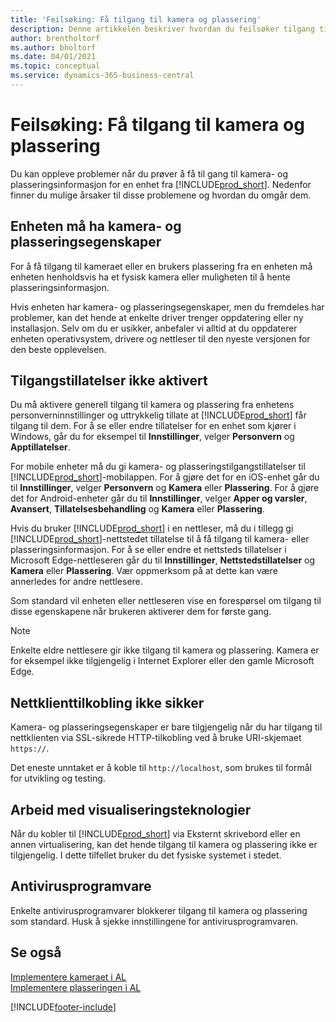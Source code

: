 ```yaml
---
title: 'Feilsøking: Få tilgang til kamera og plassering'
description: Denne artikkelen beskriver hvordan du feilsøker tilgang til kamera- og plasseringsinformasjon i Business Central.
author: brentholtorf
ms.author: bholtorf
ms.date: 04/01/2021
ms.topic: conceptual
ms.service: dynamics-365-business-central
---
```


# <a name="troubleshooting-accessing-camera-and-location"></a>Feilsøking: Få tilgang til kamera og plassering

Du kan oppleve problemer når du prøver å få til gang til kamera- og plasseringsinformasjon for en enhet fra [!INCLUDE[prod_short](includes/prod_short.md)]. Nedenfor finner du mulige årsaker til disse problemene og hvordan du omgår dem.

## <a name="device-must-have-camera-and-location-capabilities"></a>Enheten må ha kamera- og plasseringsegenskaper

For å få tilgang til kameraet eller en brukers plassering fra en enheten må enheten henholdsvis ha et fysisk kamera eller muligheten til å hente plasseringsinformasjon.

Hvis enheten har kamera- og plasseringsegenskaper, men du fremdeles har problemer, kan det hende at enkelte driver trenger oppdatering eller ny installasjon. Selv om du er usikker, anbefaler vi alltid at du oppdaterer enheten operativsystem, drivere og nettleser til den nyeste versjonen for den beste opplevelsen.

## <a name="access-permissions-not-enabled"></a>Tilgangstillatelser ikke aktivert

Du må aktivere generell tilgang til kamera og plassering fra enhetens personverninnstillinger og uttrykkelig tillate at [!INCLUDE[prod_short](includes/prod_short.md)] får tilgang til dem. For å se eller endre tillatelser for en enhet som kjører i Windows, går du for eksempel til **Innstillinger**, velger **Personvern** og **Apptillatelser**. 

For mobile enheter må du gi kamera- og plasseringstilgangstillatelser til [!INCLUDE[prod_short](includes/prod_short.md)]-mobilappen. For å gjøre det for en iOS-enhet går du til **Innstillinger**, velger **Personvern** og **Kamera** eller **Plassering**. For å gjøre det for Android-enheter går du til **Innstillinger**, velger **Apper og varsler**, **Avansert**, **Tillatelsesbehandling** og **Kamera** eller **Plassering**.

Hvis du bruker [!INCLUDE[prod_short](includes/prod_short.md)] i en nettleser, må du i tillegg gi [!INCLUDE[prod_short](includes/prod_short.md)]-nettstedet tillatelse til å få tilgang til kamera- eller plasseringsinformasjon. For å se eller endre et nettsteds tillatelser i Microsoft Edge-nettleseren går du til **Innstillinger**, **Nettstedstillatelser** og **Kamera** eller **Plassering**. Vær oppmerksom på at dette kan være annerledes for andre nettlesere.

Som standard vil enheten eller nettleseren vise en forespørsel om tilgang til disse egenskapene når brukeren aktiverer dem for første gang.

> [!NOTE]  
> Enkelte eldre nettlesere gir ikke tilgang til kamera og plassering. Kamera er for eksempel ikke tilgjengelig i Internet Explorer eller den gamle Microsoft Edge.

## <a name="web-client-connection-not-secure"></a>Nettklienttilkobling ikke sikker

Kamera- og plasseringsegenskaper er bare tilgjengelig når du har tilgang til nettklienten via SSL-sikrede HTTP-tilkobling ved å bruke URI-skjemaet `https://`. 

Det eneste unntaket er å koble til `http://localhost`, som brukes til formål for utvikling og testing.


## <a name="work-with-virtualization-technologies"></a>Arbeid med visualiseringsteknologier

Når du kobler til [!INCLUDE[prod_short](includes/prod_short.md)] via Eksternt skrivebord eller en annen virtualisering, kan det hende tilgang til kamera og plassering ikke er tilgjengelig. I dette tilfellet bruker du det fysiske systemet i stedet.

## <a name="antivirus-software"></a>Antivirusprogramvare
Enkelte antivirusprogramvarer blokkerer tilgang til kamera og plassering som standard. Husk å sjekke innstillingene for antivirusprogramvaren.

## <a name="see-also"></a>Se også
[Implementere kameraet i AL](/dynamics365/business-central/dev-itpro/developer/devenv-implement-camera-al)  
[Implementere plasseringen i AL](/dynamics365/business-central/dev-itpro/developer/devenv-implement-location-al)


[!INCLUDE[footer-include](includes/footer-banner.md)]
